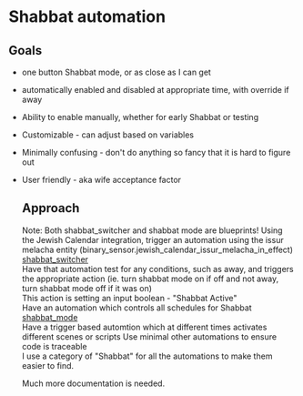 # Shabbat automation  

## Goals  
* one button Shabbat mode, or as close as I can get
* automatically enabled and disabled at appropriate time, with override if away
* Ability to enable manually, whether for early Shabbat or testing
* Customizable - can adjust based on variables
* Minimally confusing - don't do anything so fancy that it is hard to figure out
* User friendly - aka wife acceptance factor

  ## Approach
  Note:  Both shabbat_switcher and shabbat mode are blueprints!
  Using the Jewish Calendar integration, trigger an automation using the issur melacha entity (binary_sensor.jewish_calendar_issur_melacha_in_effect)  
  [shabbat_switcher](/ha/automations/shabbat_switcher.yaml)  
  Have that automation test for any conditions, such as away, and triggers the appropriate action (ie. turn shabbat mode on if off and not away, turn shabbat mode off if it was on)  
  This action is setting an input boolean - "Shabbat Active"  
  Have an automation which controls all schedules for Shabbat  
  [shabbat_mode](ha/automations/shabbat-mode.yaml)  
  Have a trigger based automtion which at different times activates different scenes or scripts 
  Use minimal other automations to ensure code is traceable  
  I use a category of "Shabbat" for all the automations to make them easier to find.

  Much more documentation is needed.
  
  
  
   
